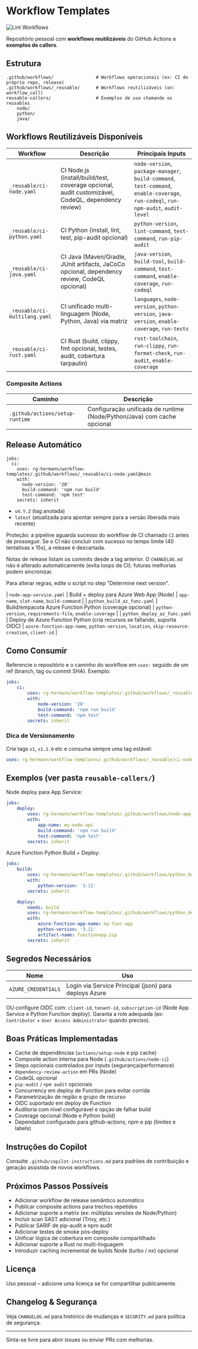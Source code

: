 # Workflow Templates

![Lint Workflows](https://github.com/rg-hermann/workflow-templates/actions/workflows/lint-workflows.yaml/badge.svg)

Repositório pessoal com **workflows reutilizáveis** do GitHub Actions e **exemplos de callers**.

## Estrutura

```
.github/workflows/                # Workflows operacionais (ex: CI do próprio repo, release)
.github/workflows/_reusable/      # Workflows reutilizáveis (on: workflow_call)
reusable-callers/                 # Exemplos de uso chamando os reusables
	node/
	python/
	java/
```

## Workflows Reutilizáveis Disponíveis

| Workflow | Descrição | Principais Inputs |
|----------|-----------|------------------|
| `_reusable/ci-node.yaml` | CI Node.js (install/build/test, coverage opcional, audit customizável, CodeQL, dependency review) | `node-version`, `package-manager`, `build-command`, `test-command`, `enable-coverage`, `run-codeql`, `run-npm-audit`, `audit-level` |
| `_reusable/ci-python.yaml` | CI Python (install, lint, test, pip-audit opcional) | `python-version`, `lint-command`, `test-command`, `run-pip-audit` |
| `_reusable/ci-java.yaml` | CI Java (Maven/Gradle, JUnit artifacts, JaCoCo opcional, dependency review, CodeQL opcional) | `java-version`, `build-tool`, `build-command`, `test-command`, `enable-coverage`, `run-codeql` |
| `_reusable/ci-multilang.yaml` | CI unificado multi-linguagem (Node, Python, Java) via matriz | `languages`, `node-version`, `python-version`, `java-version`, `enable-coverage`, `run-tests` |
| `_reusable/ci-rust.yaml` | CI Rust (build, clippy, fmt opcional, testes, audit, cobertura tarpaulin) | `rust-toolchain`, `run-clippy`, `run-format-check`, `run-audit`, `enable-coverage` |

### Composite Actions

| Caminho | Descrição |
|---------|-----------|
| `.github/actions/setup-runtime` | Configuração unificada de runtime (Node/Python/Java) com cache opcional |
## Release Automático
```
jobs:
  ci:
    uses: rg-hermann/workflow-templates/.github/workflows/_reusable/ci-node.yaml@main
    with:
      node-version: '20'
      build-command: 'npm run build'
      test-command: 'npm test'
    secrets: inherit
```
- `vX.Y.Z` (tag anotada)
- `latest` (atualizada para apontar sempre para a versão liberada mais recente)

Proteção: a pipeline aguarda sucesso do workflow de CI chamado `CI` antes de prosseguir. Se o CI não concluir com sucesso no tempo limite (40 tentativas x 15s), a release é descartada.

Notas de release listam os commits desde a tag anterior. O `CHANGELOG.md` não é alterado automaticamente (evita loops de CI); futuras melhorias podem sincronizar.

Para alterar regras, edite o script no step "Determine next version".

| `node-app-service.yaml` | Build + deploy para Azure Web App (Node) | `app-name`, `slot-name`, `build-command` |
| `python_build_az_func.yaml` | Build/empacota Azure Function Python (coverage opcional) | `python-version`, `requirements-file`, `enable-coverage` |
| `python_deploy_az_func.yaml` | Deploy de Azure Function Python (cria recursos se faltando, suporta OIDC) | `azure-function-app-name`, `python-version`, `location`, `skip-resource-creation`, `client-id` |

## Como Consumir

Referencie o repositório e o caminho do workflow em `uses:` seguido de um ref (branch, tag ou commit SHA). Exemplo:

```yaml
jobs:
	ci:
		uses: rg-hermann/workflow-templates/.github/workflows/_reusable/ci-node.yaml@main
		with:
			node-version: '20'
			build-command: 'npm run build'
			test-command: 'npm test'
		secrets: inherit
```

### Dica de Versionamento

Crie tags `v1`, `v1.1.0` etc e consuma sempre uma tag estável:

```yaml
uses: rg-hermann/workflow-templates/.github/workflows/_reusable/ci-node.yaml@v1
```

## Exemplos (ver pasta `reusable-callers/`)

Node deploy para App Service:
```yaml
jobs:
	deploy:
		uses: rg-hermann/workflow-templates/.github/workflows/node-app-service.yaml@main
		with:
			app-name: my-node-api
			build-command: 'npm run build'
			test-command: 'npm test'
		secrets: inherit
```

Azure Function Python Build + Deploy:
```yaml
jobs:
	build:
		uses: rg-hermann/workflow-templates/.github/workflows/python_build_az_func.yaml@main
		with:
			python-version: '3.11'
		secrets: inherit

	deploy:
		needs: build
		uses: rg-hermann/workflow-templates/.github/workflows/python_deploy_az_func.yaml@main
		with:
			azure-function-app-name: my-func-app
			python-version: '3.11'
			artifact-name: functionapp.zip
		secrets: inherit
```

## Segredos Necessários

| Nome | Uso |
|------|-----|
| `AZURE_CREDENTIALS` | Login via Service Principal (json) para deploys Azure |

OU configure OIDC com: `client-id`, `tenant-id`, `subscription-id` (Node App Service e Python Function deploy). Garanta a role adequada (ex: `Contributor` + `User Access Administrator` quando preciso).

## Boas Práticas Implementadas

- Cache de dependências (`actions/setup-node` e pip cache)
- Composite action interna para Node (`.github/actions/node-ci`)
- Steps opcionais controlados por inputs (segurança/performance)
- `dependency-review-action` em PRs (Node)
- CodeQL opcional
- `pip-audit` / `npm audit` opcionais
- Concurrency em deploy de Function para evitar corrida
- Parametrização de região e grupo de recurso
- OIDC suportado em deploy de Function
- Auditoria com nível configurável e opção de falhar build
- Coverage opcional (Node e Python build)
- Dependabot configurado para github-actions, npm e pip (limites e labels)

## Instruções do Copilot

Consulte `.github/copilot-instructions.md` para padrões de contribuição e geração assistida de novos workflows.

## Próximos Passos Possíveis

- Adicionar workflow de release semântico automático
- Publicar composite actions para trechos repetidos
- Adicionar suporte a matrix (ex: múltiplas versões de Node/Python)
- Incluir scan SAST adicional (Trivy, etc.)
- Publicar SARIF de pip-audit e npm audit
- Adicionar testes de smoke pós-deploy
- Unificar lógica de cobertura em composite compartilhado
- Adicionar suporte a Rust no multi-linguagem
- Introduzir caching incremental de builds Node (turbo / nx) opcional

## Licença

Uso pessoal – adicione uma licença se for compartilhar publicamente.

## Changelog & Segurança

Veja `CHANGELOG.md` para histórico de mudanças e `SECURITY.md` para política de segurança.

---
Sinta-se livre para abrir issues ou enviar PRs com melhorias.

